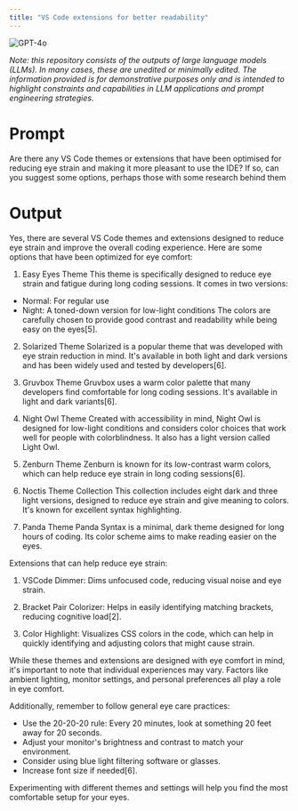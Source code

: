 ```yaml
---
title: "VS Code extensions for better readability"
---
```

![GPT-4o](https://img.shields.io/badge/GPT--4o-3333FF?style=for-the-badge&logo=openai&logoColor=white)



*Note: this repository consists of the outputs of large language models (LLMs). In many cases, these are unedited or minimally edited. The information provided is for demonstrative purposes only and is intended to highlight constraints and capabilities in LLM applications and prompt engineering strategies.*


# Prompt

Are there any VS Code themes or extensions that have been optimised for reducing eye strain and making it more pleasant to use the IDE? If so, can you suggest some options, perhaps those with some research behind them

# Output

Yes, there are several VS Code themes and extensions designed to reduce eye strain and improve the overall coding experience. Here are some options that have been optimized for eye comfort:

1. Easy Eyes Theme
This theme is specifically designed to reduce eye strain and fatigue during long coding sessions. It comes in two versions:
- Normal: For regular use
- Night: A toned-down version for low-light conditions
The colors are carefully chosen to provide good contrast and readability while being easy on the eyes[5].

2. Solarized Theme
Solarized is a popular theme that was developed with eye strain reduction in mind. It's available in both light and dark versions and has been widely used and tested by developers[6].

3. Gruvbox Theme
Gruvbox uses a warm color palette that many developers find comfortable for long coding sessions. It's available in light and dark variants[6].

4. Night Owl Theme
Created with accessibility in mind, Night Owl is designed for low-light conditions and considers color choices that work well for people with colorblindness. It also has a light version called Light Owl.

5. Zenburn Theme
Zenburn is known for its low-contrast warm colors, which can help reduce eye strain in long coding sessions[6].

6. Noctis Theme Collection
This collection includes eight dark and three light versions, designed to reduce eye strain and give meaning to colors. It's known for excellent syntax highlighting.

7. Panda Theme
Panda Syntax is a minimal, dark theme designed for long hours of coding. Its color scheme aims to make reading easier on the eyes.

Extensions that can help reduce eye strain:

1. VSCode Dimmer: Dims unfocused code, reducing visual noise and eye strain.

2. Bracket Pair Colorizer: Helps in easily identifying matching brackets, reducing cognitive load[2].

3. Color Highlight: Visualizes CSS colors in the code, which can help in quickly identifying and adjusting colors that might cause strain.

While these themes and extensions are designed with eye comfort in mind, it's important to note that individual experiences may vary. Factors like ambient lighting, monitor settings, and personal preferences all play a role in eye comfort.

Additionally, remember to follow general eye care practices:
- Use the 20-20-20 rule: Every 20 minutes, look at something 20 feet away for 20 seconds.
- Adjust your monitor's brightness and contrast to match your environment.
- Consider using blue light filtering software or glasses.
- Increase font size if needed[6].

Experimenting with different themes and settings will help you find the most comfortable setup for your eyes.

 